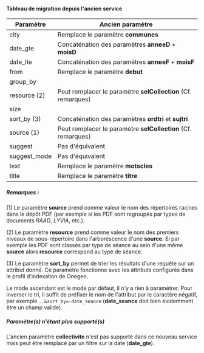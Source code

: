 #### Tableau de migration depuis l'ancien service

| Paramètre    | Ancien paramètre                                              |
|------------- | ------------------------------------------------------------- |
| city         | Remplace le paramètre __communes__                            |
| date_gte     | Concaténation des paramètres __anneeD__ + __moisD__           |
| date_lte     | Concaténation des paramètres __anneeF__ + __moisF__           |
| from         | Remplace le paramètre __debut__                               |
| group_by     |                                                               |
| resource (2) | Peut remplacer le paramètre __selCollection__ (Cf. remarques) |
| size         |                                                               |
| sort_by (3)  | Concaténation des paramètres __ordtri__ et __sujtri__         |
| source (1)   | Peut remplacer le paramètre __selCollection__ (Cf. remarques) |
| suggest      | Pas d'équivalent                                              |
| suggest_mode | Pas d'équivalent                                              |
| text         | Remplace le paramètre __motscles__                            |
| title        | Remplace le paramètre __titre__                               |


##### Remarques :

(1) Le paramètre __source__ prend comme valeur le nom des répertoires racines
dans le dépôt PDF (par exemple si les PDF sont regroupés par types de documents
_RAAD_, _LYVIA_, etc.).

(2) Le paramètre __resource__ prend comme valeur le nom des premiers niveaux de
sous-répertoire dans l'arborescence d'une __source__. Si par exemple les PDF
sont classés par type de séance au sein d'une même __source__ alors __resource__
correspond au type de séance.

(3) Le paramètre __sort_by__ permet de trier les résultats d'une requête sur un
attribut donné. Ce paramètre fonctionne avec les attributs configurés dans le
profil d'indexation de Onegeo.

Le mode ascendant est le mode par défaut, il n'y a rien à paramétrer.
Pour inverser le tri, il suffit de préfixer le nom de l'attribut par le
caractère négatif, par exemple `..&sort_by=-date_seance` (__date_seance__ doit
bien évidemment être un champ valide).

##### Paramètre(s) n'étant plus supporté(s)

L'ancien paramètre __collectivite__ n'est pas supporté dans ce nouveau service
mais peut être remplacé par un filtre sur la date (__date_gte__).
